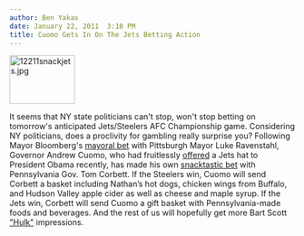 ```yaml
---
author: Ben Yakas
date: January 22, 2011  3:18 PM
title: Cuomo Gets In On The Jets Betting Action
---
```


<p><span class="mt-enclosure mt-enclosure-image" style="display: inline;"> <img alt="12211snackjets.jpg" src="https://web.archive.org/web/20110412175741im_/http://gothamist.com/attachments/byakas/12211snackjets.jpg" width="115" height="86" class="image-right"> </span></p>

<p>It seems that NY state politicians can&apos;t stop, won&apos;t stop betting on tomorrow&apos;s anticipated Jets/Steelers AFC Championship game. Considering NY politicians, does a proclivity for gambling really surprise you? Following Mayor Bloomberg&apos;s <a href="https://web.archive.org/web/20110412175741/http://gothamist.com/2011/01/21/bloomberg_announces_jetssteelers_be.php">mayoral bet</a> with Pittsburgh Mayor Luke Ravenstahl, Governor Andrew Cuomo, who had fruitlessly <a href="https://web.archive.org/web/20110412175741/http://gothamist.com/2011/01/22/president_obama_says_hes_rooting_fo.php">offered</a> a Jets hat to President Obama recently, has made his own <a href="https://web.archive.org/web/20110412175741/http://www.nypost.com/p/news/local/cuomo_pennsylvania_gov_bet_goodies_2RqAyXqC2viomOTy91mR1M?CMP=OTC-rss&amp;FEEDNAME=">snacktastic bet</a> with Pennsylvania Gov. Tom Corbett. If the Steelers win, Cuomo will send Corbett a basket including Nathan&#x2019;s hot dogs, chicken wings from Buffalo, and Hudson Valley apple cider as well as cheese and maple syrup. If the Jets win, Corbett will send Cuomo a gift basket with Pennsylvania-made foods and beverages. And the rest of us will hopefully get more Bart Scott <a href="https://web.archive.org/web/20110412175741/http://www.youtube.com/watch?v=QJshw2Axsqc">&quot;Hulk&quot;</a> impressions.</p>